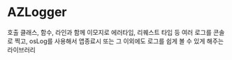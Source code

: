 # AZLogger
호출 클래스, 함수, 라인과 함께 이모지로 에러타입, 리퀘스트 타입 등 여러 로그를 콘솔로 찍고, osLog를 사용해서 앱종료시 또는 그 이외에도 로그를 쉽게 볼 수 있게 해주는 라이브러리 
